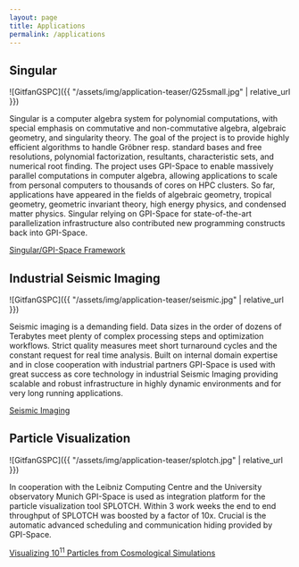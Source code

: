 ```yaml
---
layout: page
title: Applications
permalink: /applications
---
```


## Singular

![GitfanGSPC]({{ "/assets/img/application-teaser/G25small.jpg" | relative_url }})

Singular is a computer algebra system for polynomial computations, with special emphasis on commutative and non-commutative algebra, algebraic geometry, and singularity theory.
The goal of the project is to provide highly efficient algorithms to handle Gröbner resp. standard bases and free resolutions, polynomial factorization, resultants, characteristic sets, and numerical root finding.
The project uses GPI-Space to enable massively parallel computations in computer algebra, allowing applications to scale from personal computers to thousands of cores on HPC clusters.
So far, applications have appeared in the fields of algebraic geometry, tropical geometry, geometric invariant theory, high energy physics, and condensed matter physics.
Singular relying on GPI-Space for state-of-the-art parallelization infrastructure also contributed new programming constructs back into GPI-Space.

[Singular/GPI-Space Framework](https://www.mathematik.uni-kl.de/~boehm/singulargpispace/)

## Industrial Seismic Imaging

![GitfanGSPC]({{ "/assets/img/application-teaser/seismic.jpg" | relative_url }})

Seismic imaging is a demanding field.
Data sizes in the order of dozens of Terabytes meet plenty of complex processing steps and optimization workflows.
Strict quality measures meet short turnaround cycles and the constant request for real time analysis.
Built on internal domain expertise and in close cooperation with industrial partners GPI-Space is used with great success as core technology in industrial Seismic Imaging providing scalable and robust infrastructure in highly dynamic environments and for very long running applications.

[Seismic Imaging](https://www.itwm.fraunhofer.de/en/departments/hpc/seismic-imaging.html)

## Particle Visualization

![GitfanGSPC]({{ "/assets/img/application-teaser/splotch.jpg" | relative_url }})

In cooperation with the Leibniz Computing Centre and the University observatory Munich GPI-Space is used as integration platform for the particle visualization tool SPLOTCH.
Within 3 work weeks the end to end throughput of SPLOTCH was boosted by a factor of 10x.
Crucial is the automatic advanced scheduling and communication hiding provided by GPI-Space.

[Visualizing 10<sup>11</sup> Particles from
Cosmological Simulations](https://www.gauss-centre.eu/fileadmin/user_upload/PR_News/Back_Issues_InSiDE/inside_autumn15.pdf#page=15)
